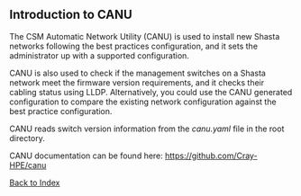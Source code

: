 
## Introduction to CANU

The CSM Automatic Network Utility (CANU) is used to install new Shasta networks following the best practices configuration, and it sets the administrator up with a supported configuration. 

CANU is also used to check if the management switches on a Shasta network meet the firmware version requirements, and it checks their cabling status using LLDP. Alternatively, you could use the CANU generated configuration to compare the existing network configuration against the best practice configuration.

CANU reads switch version information from the _canu.yaml_ file in the root directory. 

CANU documentation can be found here: https://github.com/Cray-HPE/canu

[Back to Index](index.md)
